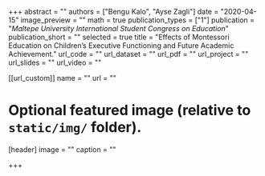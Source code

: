 +++
abstract = ""
authors = ["Bengu Kalo", "Ayse Zagli"]
date = "2020-04-15"
image_preview = ""
math = true
publication_types = ["1"]
publication = "*Maltepe University International Student Congress on Education*"
publication_short = ""
selected = true
title = "Effects of Montessori Education on Children’s Executive Functioning and Future
Academic Achievement."
url_code = ""
url_dataset = ""
url_pdf = ""
url_project = ""
url_slides = ""
url_video = ""

[[url_custom]]
name = ""
url = ""

# Optional featured image (relative to `static/img/` folder).
[header]
image = ""
caption = ""

+++
